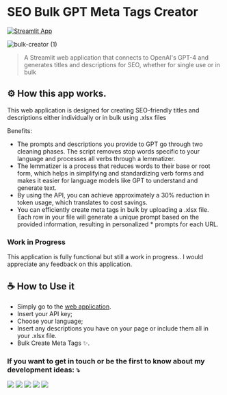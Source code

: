 # SEO Bulk GPT Meta Tags Creator

[![Streamlit App](https://static.streamlit.io/badges/streamlit_badge_black_white.svg)](https://seo-meta-tag-bulk-creator.streamlit.app/)

![bulk-creator (1)](https://github.com/ViniciusStanula/seo-bulk-gpt-meta-tags-greator/assets/48488978/830d072d-2c68-4691-8e0c-9b646982aaf8)
> A Streamlit web application that connects to OpenAI's GPT-4 and generates titles and descriptions for SEO, whether for single use or in bulk

## ⚙️ How this app works.

This web application is designed for creating SEO-friendly titles and descriptions either individually or in bulk using .xlsx files

Benefits:

* The prompts and descriptions you provide to GPT go through two cleaning phases. The script removes stop words specific to your language and processes all verbs through a lemmatizer.
* The lemmatizer is a process that reduces words to their base or root form, which helps in simplifying and standardizing verb forms and makes it easier for language models like GPT to understand and generate text.
* By using the API, you can achieve approximately a 30% reduction in token usage, which translates to cost savings.
* You can efficiently create meta tags in bulk by uploading a .xlsx file. Each row in your file will generate a unique prompt based on the provided information, resulting in personalized * prompts for each URL.

### Work in Progress

This application is fully functional but still a work in progress.. I would appreciate any feedback on this application.

## ☕ How to Use it

* Simply go to the [web application](https://seo-meta-tag-bulk-creator.streamlit.app/).
* Insert your API key;
* Choose your language;
* Insert any descriptions you have on your page or include them all in your .xlsx file.
* Bulk Create Meta Tags ✨.

### If you want to get in touch or be the first to know about my development ideas: ⤵️

<p align="left">
  <a href="https://viniciusstanula.com/en/" target="_blank" alt="Gmail">
  <img src="https://img.shields.io/badge/Website-006E93?style=flat-square&logo=wordpress&logoColor=white&link=LINK-DO-SEU-GMAIL" /></a>
  
  <a href="mailto:vinicius.stanula.seo@gmail.com" target="_blank" alt="Gmail">
  <img src="https://img.shields.io/badge/-Gmail-FF0000?style=flat-square&labelColor=FF0000&logo=gmail&logoColor=white&link=LINK-DO-SEU-GMAIL" /></a>

  <a href="https://www.linkedin.com/in/vinicius-stanula/" target="_blank" alt="LinkedIn">
  <img src="https://img.shields.io/badge/-Linkedin-0e76a8?style=flat-square&logo=Linkedin&logoColor=white&link=LINK-DO-SEU-LINKEDIN" /></a>

  <a href="https://www.instagram.com/viniciusstanula/" target="_blank" alt="Instagram">
  <img src="https://img.shields.io/badge/-Instagram-DF0174?style=flat-square&labelColor=DF0174&logo=instagram&logoColor=white&link=LINK-DO-SEU-INSTAGRAM"/></a>

  <a href="https://www.buymeacoffee.com/viniciusstanula" target="_blank" alt="Buy Me a Coffee">
    <img src="https://img.shields.io/badge/-Buy%20Me%20a%20Coffee-FF813F?style=flat-square&labelColor=FF813F&logo=buy-me-a-coffee&logoColor=white" />
  </a>
  
</p>
